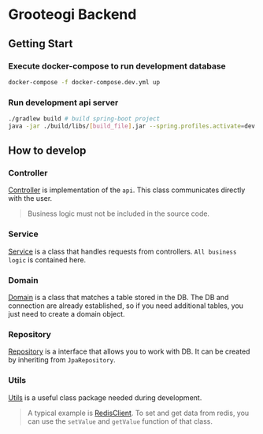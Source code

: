 Grooteogi Backend
===

Getting Start
---

### Execute docker-compose to run development database

```bash
docker-compose -f docker-compose.dev.yml up
```

### Run development api server

```bash
./gradlew build # build spring-boot project
java -jar ./build/libs/[build_file].jar --spring.profiles.activate=dev
```

How to develop
---

### Controller

[Controller](/api/src/main/java/grooteogi/controller) is implementation of the `api`. This class communicates directly with the user.

> Business logic must not be included in the source code.

### Service

[Service](/api/src/main/java/grooteogi/service) is a class that handles requests from controllers. `All business logic` is contained here.

### Domain

[Domain](/api/src/main/java/grooteogi/domain) is a class that matches a table stored in the DB. The DB and connection are already established, so if you need additional tables, you just need to create a domain object.

### Repository

[Repository](/api/src/main/java/grooteogi/repository) is a interface that allows you to work with DB. It can be created by inheriting from `JpaRepository`.

### Utils

[Utils](/api/src/main/java/grooteogi/utils) is a useful class package needed during development.

> A typical example is [RedisClient](api/src/main/java/grooteogi/utils/RedisClient.java). To set and get data from redis, you can use the `setValue` and `getValue` function of that class.
